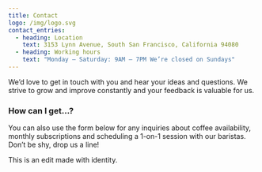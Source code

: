 ```yaml
---
title: Contact
logo: /img/logo.svg
contact_entries:
  - heading: Location
    text: 3153 Lynn Avenue, South San Francisco, California 94080
  - heading: Working hours
    text: "Monday – Saturday: 9AM – 7PM We’re closed on Sundays"
---
```

We’d love to get in touch with you and hear your ideas and
questions. We strive to grow and improve constantly and your feedback
is valuable for us.

<h3 class="f4 b lh-title mb2">How can I get…?</h3>

You can also use the form below for any inquiries about coffee
availability, monthly subscriptions and scheduling a 1-on-1 session
with our baristas. Don’t be shy, drop us a line!



This is an edit made with identity.